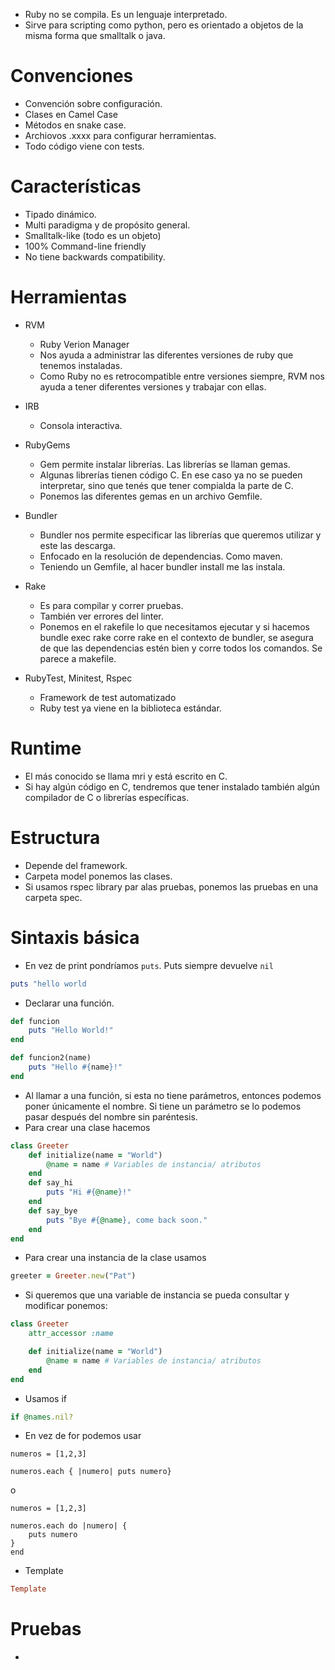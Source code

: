 - Ruby no se compila. Es un lenguaje interpretado.
- Sirve para scripting como python, pero es orientado a objetos de la misma forma que smalltalk o java.

# Convenciones

- Convención sobre configuración.
- Clases en Camel Case
- Métodos en snake case.
- Archiovos .xxxx para configurar herramientas.
- Todo código viene con tests.

# Características

- Tipado dinámico.
- Multi paradigma y de propósito general.
- Smalltalk-like (todo es un objeto)
- 100% Command-line friendly
- No tiene backwards compatibility.

# Herramientas

- RVM
	- Ruby Verion Manager
	- Nos ayuda a administrar las diferentes versiones de ruby que tenemos instaladas.
	- Como Ruby no es retrocompatible entre versiones siempre, RVM nos ayuda a tener diferentes versiones y trabajar con ellas.
- IRB
	- Consola interactiva.
- RubyGems
	- Gem permite instalar librerías. Las librerías se llaman gemas.
	- Algunas librerías tienen código C. En ese caso ya no se pueden interpretar, sino que tenés que tener compialda la parte de C.
	- Ponemos las diferentes gemas en un archivo Gemfile.
- Bundler
	- Bundler nos permite especificar las librerías que queremos utilizar y este las descarga. 
	- Enfocado en la resolución de dependencias. Como maven.
	- Teniendo un Gemfile, al hacer bundler install me las instala.
- Rake
	- Es para compilar y correr pruebas.
	- También ver errores del linter.
	- Ponemos en el rakefile lo que necesitamos ejecutar y si hacemos bundle exec rake corre rake en el contexto de bundler, se asegura de que las dependencias estén bien y corre todos los comandos. Se parece a makefile.

-  RubyTest, Minitest, Rspec
	- Framework de test automatizado
	- Ruby test ya viene en la biblioteca estándar. 

# Runtime

- El más conocido se llama mri y está escrito en C.
- Si hay algún código en C, tendremos que tener instalado también algún compilador de C o librerías específicas.

# Estructura

- Depende del framework.
- Carpeta model ponemos las clases.
- Si usamos rspec library par alas pruebas, ponemos las pruebas en una carpeta spec.

# Sintaxis básica

- En vez de print pondríamos  `puts`. Puts siempre devuelve `nil`
```Ruby
puts "hello world
```
- Declarar una función. 
```Ruby
def funcion
	puts "Hello World!"
end

def funcion2(name)
	puts "Hello #{name}!"
end
```
- Al llamar a una función, si esta no tiene parámetros, entonces podemos poner únicamente el nombre. Si tiene un parámetro se lo podemos pasar después del nombre sin paréntesis.
- Para crear una clase hacemos
```Ruby
class Greeter
	def initialize(name = "World")
		@name = name # Variables de instancia/ atributos
	end
	def say_hi
		puts "Hi #{@name}!"
	end
	def say_bye
		puts "Bye #{@name}, come back soon."
	end
end
```
- Para crear una instancia de la clase usamos
```Ruby
greeter = Greeter.new("Pat")
```
- Si queremos que una variable de instancia se pueda consultar y modificar ponemos:
```Ruby
class Greeter
	attr_accessor :name

	def initialize(name = "World")
		@name = name # Variables de instancia/ atributos
	end
end
```
- Usamos if
```Ruby
if @names.nil?
```
- En vez de for podemos usar
```
numeros = [1,2,3]

numeros.each { |numero| puts numero} 
```
o 
```
numeros = [1,2,3]

numeros.each do |numero| {
	puts numero
}
end
```
- Template
```Ruby
Template
```
# Pruebas

- 